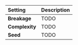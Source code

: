 | Setting        | Description |
| :------------- | :---------- |
| **Breakage**   | TODO        |
| **Complexity** | TODO        |
| **Seed**       | TODO        |